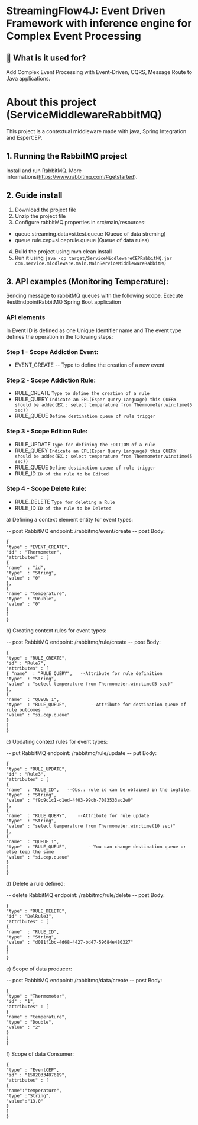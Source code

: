 # StreamingFlow4J: Event Driven Framework with inference engine for Complex Event Processing

## 🤔 What is it used for? 
Add Complex Event Processing with Event-Driven, CQRS, Message Route to Java applications.

# About this project (ServiceMiddlewareRabbitMQ)
This project is a contextual middleware made with java, Spring Integration and EsperCEP.

## 1. Running the RabbitMQ project
Install and run RabbitMQ. More informations(https://www.rabbitmq.com/#getstarted).

## 2. Guide install
1. Download the project file
2. Unzip the project file
3. Configure rabbitMQ.properties in src/main/resources:
- queue.streaming.data=si.test.queue (Queue of data streming)
- queue.rule.cep=si.ceprule.queue (Queue of data rules)
4. Build the project using mvn clean install
5. Run it using `java -cp target/ServiceMiddlewareCEPRabbitMQ.jar com.service.middleware.main.MainServiceMiddlewareRabbitMQ`

## 3. API examples (Monitoring Temperature):
Sending message to rabbitMQ queues with the following scope.
Execute RestEndpointRabbitMQ Spring Boot application

### API elements
In Event ID is defined as one Unique Identifier name and
The event type defines the operation in the following steps:

### Step 1 - Scope Addiction Event:
- EVENT_CREATE -- Type to define the creation of a new event

### Step 2 - Scope Addiction Rule:
- RULE_CREATE  ```Type to define the creation of a rule```
- RULE_QUERY ```Indicate an EPL(Esper Query Language) this QUERY should be added(EX.: select temperature from Thermometer.win:time(5 sec))```
- RULE_QUEUE ```Define destination queue of rule trigger```

### Step 3 - Scope Edition Rule:
- RULE_UPDATE  ```Type for defining the EDITION of a rule```
- RULE_QUERY ```Indicate an EPL(Esper Query Language) this QUERY should be added(EX.: select temperature from Thermometer.win:time(5 sec))```
- RULE_QUEUE ```Define destination queue of rule trigger```
- RULE_ID ```ID of the rule to be Edited```

### Step 4 - Scope Delete Rule:
- RULE_DELETE ```Type for deleting a Rule```
- RULE_ID ```ID of the rule to be Deleted```

a) Defining a context element entity for event types:

-- post RabbitMQ endpoint: </endpoint-address-uri>/rabbitmq/event/create
-- post Body:
```
{
"type" : "EVENT_CREATE",
"id" : "Thermometer",
"attributes" : [
{ 
"name"  : "id",
"type"  : "String",
"value" : "0"
},
{
"name" : "temperature",
"type"  : "Double",
"value" : "0"
}
]
}
```
b) Creating context rules for event types:

-- post RabbitMQ endpoint: </endpoint-address-uri>/rabbitmq/rule/create
-- post Body:
```
{
"type" : "RULE_CREATE", 
"id" : "Rule7",
"attributes" : [
{ "name"  : "RULE_QUERY",   --Attribute for rule definition
"type"  : "String",
"value" : "select temperature from Thermometer.win:time(5 sec)"
},
{
"name"  : "QUEUE_1",
"type"  : "RULE_QUEUE",         --Attribute for destination queue of rule outcomes
"value" : "si.cep.queue" 
}
]
}
```
c) Updating context rules for event types:

-- put RabbitMQ endpoint: </endpoint-address-uri>/rabbitmq/rule/update
-- put Body:
```
{
"type" : "RULE_UPDATE",
"id" : "Rule3",
"attributes" : [
{ 
"name"  : "RULE_ID",   --Obs.: rule id can be obtained in the logfile.
"type"  : "String",
"value" : "f9c9c1c1-d1ed-4f03-99cb-7083533ac2e0"
},
{
"name"  : "RULE_QUERY",    --Attribute for rule update
"type"  : "String",  
"value" : "select temperature from Thermometer.win:time(10 sec)"
},
{
"name"  : "QUEUE_1",
"type"  : "RULE_QUEUE",        --You can change destination queue or else keep the same
"value" : "si.cep.queue"
}
]
}
```

d) Delete a rule defined:

-- delete RabbitMQ endpoint: </endpoint-address-uri>/rabbitmq/rule/delete
-- post Body:
```
{
"type" : "RULE_DELETE",
"id" : "DelRule3",
"attributes" : [
{
"name"  : "RULE_ID",
"type"  : "String",
"value" : "d081f1bc-4d68-4427-bd47-59684e480327"
}
]
}
```

e) Scope of data producer:

-- post RabbitMQ endpoint: </endpoint-address-uri>/rabbitmq/data/create
-- post Body:
```
{
"type" : "Thermometer",
"id" : "1",
"attributes" : [
{ 
"name" : "temperature",
"type" : "Double",
"value" : "2"
}
]
}
```

f) Scope of data Consumer:

```
{
"type" : "EventCEP",
"id" : "1582033487619",
"attributes" : [
{
"name":"temperature",
"type" :"String",
"value":"13.0"
}
]
}
```
